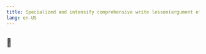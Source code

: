 ```yaml
---
title: Specialized and intensify comprehensive write lesson(argument effectiveness analysis syllabus explanation)
lang: en-US
---
```


## 📄
